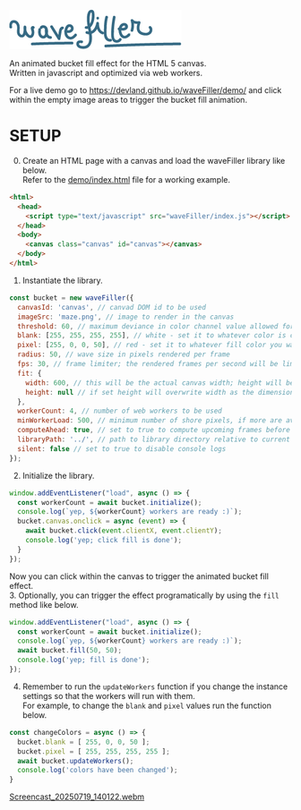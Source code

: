 ![image](waveFiller.png)

An animated bucket fill effect for the HTML 5 canvas.  
Written in javascript and optimized via web workers.  

For a live demo go to https://devland.github.io/waveFiller/demo/ and click within the empty image areas to trigger the bucket fill animation.  

# SETUP

0. Create an HTML page with a canvas and load the waveFiller library like below.  
Refer to the [demo/index.html](demo/index.html) file for a working example.  
```html
<html>
  <head>
    <script type="text/javascript" src="waveFiller/index.js"></script>
  </head>
  <body>
    <canvas class="canvas" id="canvas"></canvas>
  </body>
</html>
```
1. Instantiate the library.  
```javascript
const bucket = new waveFiller({
  canvasId: 'canvas', // canvad DOM id to be used
  imageSrc: 'maze.png', // image to render in the canvas
  threshold: 60, // maximum deviance in color channel value allowed for a pixel to be considered blank
  blank: [255, 255, 255, 255], // white - set it to whatever color is considered blank in the image
  pixel: [255, 0, 0, 50], // red - set it to whatever fill color you want as RGBA
  radius: 50, // wave size in pixels rendered per frame
  fps: 30, // frame limiter; the rendered frames per second will be limited to approximately this value; actual fps can be lower depending on your CPU
  fit: {
    width: 600, // this will be the actual canvas width; height will be calculated relative to this width
    height: null // if set height will overwrite width as the dimension for resize reference; width will be calculated relative to this height
  },
  workerCount: 4, // number of web workers to be used
  minWorkerLoad: 500, // minimum number of shore pixels, if more are available, to be assigned to a web worker
  computeAhead: true, // set to true to compute upcoming frames before current frame is done for faster overall rendering; warning: wave is no longer an advancing circle when filling large areas
  libraryPath: '../', // path to library directory relative to current context
  silent: false // set to true to disable console logs
});
```
2. Initialize the library.  
```javascript
window.addEventListener("load", async () => {
  const workerCount = await bucket.initialize();
  console.log(`yep, ${workerCount} workers are ready :)`);
  bucket.canvas.onclick = async (event) => {
    await bucket.click(event.clientX, event.clientY);
    console.log('yep; click fill is done');
  }
});
```
Now you can click within the canvas to trigger the animated bucket fill effect.  
3. Optionally, you can trigger the effect programatically by using the `fill` method like below.  
```javascript
window.addEventListener("load", async () => {
  const workerCount = await bucket.initialize();
  console.log(`yep, ${workerCount} workers are ready :)`);
  await bucket.fill(50, 50);
  console.log('yep; fill is done');
});
```
4. Remember to run the `updateWorkers` function if you change the instance settings so that the workers will run with them.  
For example, to change the `blank` and `pixel` values run the function below.  
```javascript
const changeColors = async () => {
  bucket.blank = [ 255, 0, 0, 50 ];
  bucket.pixel = [ 255, 255, 255, 255 ];
  await bucket.updateWorkers();
  console.log('colors have been changed');
}
```
[Screencast_20250719_140122.webm](https://github.com/user-attachments/assets/e1ea5432-14af-408d-a87a-9c4466153425)
